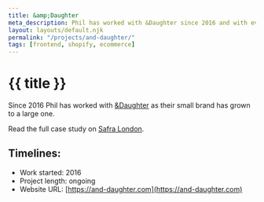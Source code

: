 ```yaml
---
title: &amp;Daughter
meta_description: Phil has worked with &Daughter since 2016 and with every iteration of their ecommerce website, we have always tried to ensure it is as accessible as possible.
layout: layouts/default.njk
permalink: "/projects/and-daughter/"
tags: [frontend, shopify, ecommerce]
---
```


# {{ title }}

Since 2016 Phil has worked with [&Daughter](https://and-daughter.com) as their small brand has grown to a large one.

Read the full case study on [Safra London](https://www.safralondon.com/work/and-daughter/).

## Timelines:

- Work started: 2016
- Project length: ongoing
- Website URL: [https://and-daughter.com](https://and-daughter.com)
